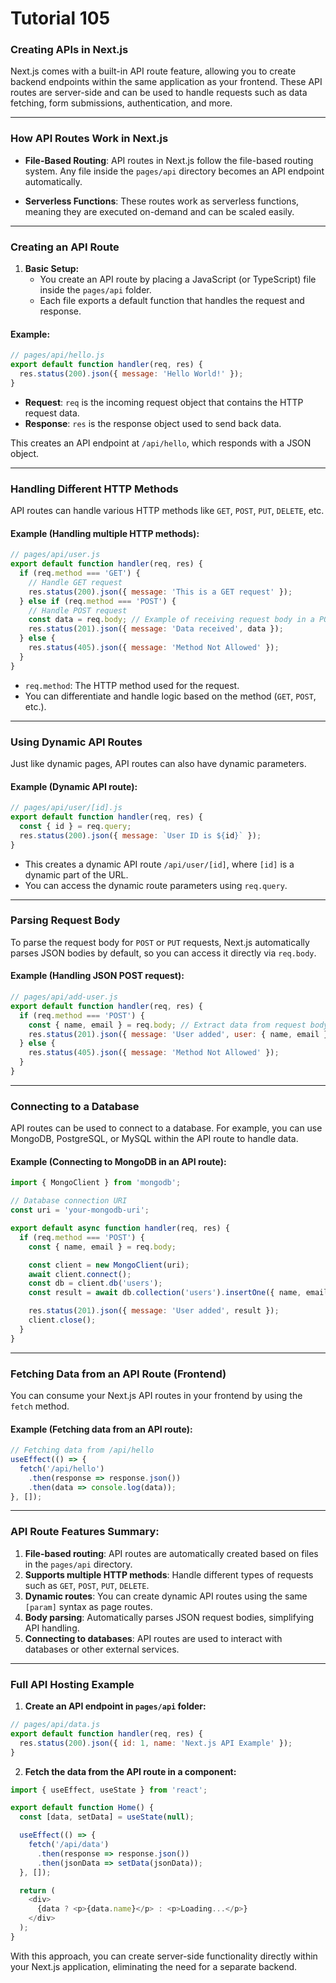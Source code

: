 # Tutorial 105

### Creating APIs in Next.js

Next.js comes with a built-in API route feature, allowing you to create backend endpoints within the same application as your frontend. These API routes are server-side and can be used to handle requests such as data fetching, form submissions, authentication, and more.

---

### **How API Routes Work in Next.js**

- **File-Based Routing**: API routes in Next.js follow the file-based routing system. Any file inside the `pages/api` directory becomes an API endpoint automatically.
  
- **Serverless Functions**: These routes work as serverless functions, meaning they are executed on-demand and can be scaled easily.

---

### **Creating an API Route**

1. **Basic Setup:**
   - You create an API route by placing a JavaScript (or TypeScript) file inside the `pages/api` folder.
   - Each file exports a default function that handles the request and response.

#### Example:
```javascript
// pages/api/hello.js
export default function handler(req, res) {
  res.status(200).json({ message: 'Hello World!' });
}
```

- **Request**: `req` is the incoming request object that contains the HTTP request data.
- **Response**: `res` is the response object used to send back data.

This creates an API endpoint at `/api/hello`, which responds with a JSON object.

---

### **Handling Different HTTP Methods**

API routes can handle various HTTP methods like `GET`, `POST`, `PUT`, `DELETE`, etc.

#### Example (Handling multiple HTTP methods):
```javascript
// pages/api/user.js
export default function handler(req, res) {
  if (req.method === 'GET') {
    // Handle GET request
    res.status(200).json({ message: 'This is a GET request' });
  } else if (req.method === 'POST') {
    // Handle POST request
    const data = req.body; // Example of receiving request body in a POST
    res.status(201).json({ message: 'Data received', data });
  } else {
    res.status(405).json({ message: 'Method Not Allowed' });
  }
}
```

- `req.method`: The HTTP method used for the request.
- You can differentiate and handle logic based on the method (`GET`, `POST`, etc.).

---

### **Using Dynamic API Routes**

Just like dynamic pages, API routes can also have dynamic parameters.

#### Example (Dynamic API route):
```javascript
// pages/api/user/[id].js
export default function handler(req, res) {
  const { id } = req.query;
  res.status(200).json({ message: `User ID is ${id}` });
}
```

- This creates a dynamic API route `/api/user/[id]`, where `[id]` is a dynamic part of the URL.
- You can access the dynamic route parameters using `req.query`.

---

### **Parsing Request Body**

To parse the request body for `POST` or `PUT` requests, Next.js automatically parses JSON bodies by default, so you can access it directly via `req.body`.

#### Example (Handling JSON POST request):
```javascript
// pages/api/add-user.js
export default function handler(req, res) {
  if (req.method === 'POST') {
    const { name, email } = req.body; // Extract data from request body
    res.status(201).json({ message: 'User added', user: { name, email } });
  } else {
    res.status(405).json({ message: 'Method Not Allowed' });
  }
}
```

---

### **Connecting to a Database**

API routes can be used to connect to a database. For example, you can use MongoDB, PostgreSQL, or MySQL within the API route to handle data.

#### Example (Connecting to MongoDB in an API route):
```javascript
import { MongoClient } from 'mongodb';

// Database connection URI
const uri = 'your-mongodb-uri';

export default async function handler(req, res) {
  if (req.method === 'POST') {
    const { name, email } = req.body;

    const client = new MongoClient(uri);
    await client.connect();
    const db = client.db('users');
    const result = await db.collection('users').insertOne({ name, email });

    res.status(201).json({ message: 'User added', result });
    client.close();
  }
}
```

---

### **Fetching Data from an API Route (Frontend)**

You can consume your Next.js API routes in your frontend by using the `fetch` method.

#### Example (Fetching data from an API route):
```javascript
// Fetching data from /api/hello
useEffect(() => {
  fetch('/api/hello')
    .then(response => response.json())
    .then(data => console.log(data));
}, []);
```

---

### **API Route Features Summary:**
1. **File-based routing**: API routes are automatically created based on files in the `pages/api` directory.
2. **Supports multiple HTTP methods**: Handle different types of requests such as `GET`, `POST`, `PUT`, `DELETE`.
3. **Dynamic routes**: You can create dynamic API routes using the same `[param]` syntax as page routes.
4. **Body parsing**: Automatically parses JSON request bodies, simplifying API handling.
5. **Connecting to databases**: API routes are used to interact with databases or other external services.

---

### **Full API Hosting Example**

1. **Create an API endpoint in `pages/api` folder:**
```javascript
// pages/api/data.js
export default function handler(req, res) {
  res.status(200).json({ id: 1, name: 'Next.js API Example' });
}
```

2. **Fetch the data from the API route in a component:**
```javascript
import { useEffect, useState } from 'react';

export default function Home() {
  const [data, setData] = useState(null);

  useEffect(() => {
    fetch('/api/data')
      .then(response => response.json())
      .then(jsonData => setData(jsonData));
  }, []);

  return (
    <div>
      {data ? <p>{data.name}</p> : <p>Loading...</p>}
    </div>
  );
}
```

With this approach, you can create server-side functionality directly within your Next.js application, eliminating the need for a separate backend.